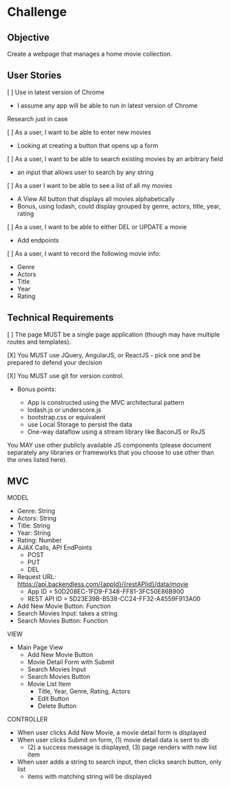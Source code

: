 # Challenge

## Objective

Create a webpage that manages a home movie collection.

## User Stories

[ ] Use in latest version of Chrome

- I assume any app will be able to run in latest version of Chrome

Research just in case

[ ] As a user, I want to be able to enter new movies

- Looking at creating a button that opens up a form

[ ] As a user, I want to be able to search existing movies by an arbitrary field

- an input that allows user to search by any string

[ ] As a user I want to be able to see a list of all my movies

- A View All button that displays all movies alphabetically
- Bonus, using lodash, could display grouped by genre, actors, title, year, rating

[ ] As a user, I want to be able to either DEL or UPDATE a movie

- Add endpoints

[ ] As a user, I want to record the following movie info:

- Genre
- Actors
- Title
- Year
- Rating

## Technical Requirements

[ ]  The page MUST be a single page application (though may have multiple routes and templates).

[X] You MUST use JQuery, AngularJS, or ReactJS - pick one and be prepared to defend your decision

[X] You MUST use git for version control.

- Bonus points:

	- App is constructed using the MVC architectural pattern
    - lodash.js or underscore.js
    - bootstrap.css or equivalent
    - use Local Storage to persist the data
    - One-way dataflow using a stream library like BaconJS or RxJS

You MAY use other publicly available JS components (please document separately any libraries or frameworks that you choose to use other than the ones listed here).

## MVC

MODEL

- Genre: String
- Actors: String
- Title: String
- Year: String
- Rating: Number
- AJAX Calls, API EndPoints
  - POST
  - PUT
  - DEL
- Request URL: https://api.backendless.com/{appId}/{restAPIid}/data/movie
  - App ID = 50D208EC-1FD9-F348-FF81-3FC50E86B900
  - REST API ID = 5D23E39B-B538-CC24-FF32-A4559F913A00
- Add New Movie Button: Function
- Search Movies Input: takes a string
- Search Movies Button: Function

VIEW

- Main Page View
  - Add New Movie Button
  - Movie Detail Form with Submit
  - Search Movies Input
  - Search Movies Button
  - Movie List Item
    - Title, Year, Genre, Rating, Actors
    - Edit Button
    - Delete Button

CONTROLLER

- When user clicks Add New Movie, a movie detail form is displayed
- When user clicks Submit on form, (1) movie detail data is sent to db
    - (2) a success message is displayed, (3) page renders with new list item
- When user adds a string to search input, then clicks search button, only list
  - items with matching string will be displayed
